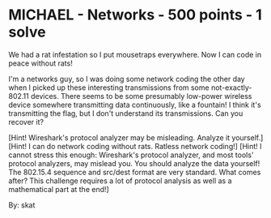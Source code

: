 # MICHAEL - Networks - 500 points - 1 solve
We had a rat infestation so I put mousetraps everywhere. Now I can code in peace without rats!

I'm a networks guy, so I was doing some network coding the other day when I picked up these interesting transmissions from some not-exactly-802.11 devices. There seems to be some presumably low-power wireless device somewhere transmitting data continuously, like a fountain! I think it's transmitting the flag, but I don't understand its transmissions. Can you recover it?

[Hint! Wireshark's protocol analyzer may be misleading. Analyze it yourself.]
[Hint! I can do network coding without rats. Ratless network coding!]
[Hint! I cannot stress this enough: Wireshark's protocol analyzer, and most tools' protocol analyzers, may mislead you. You should analyze the data yourself! The 802.15.4 sequence and src/dest format are very standard. What comes after? This challenge requires a lot of protocol analysis as well as a mathematical part at the end!]

By: skat
